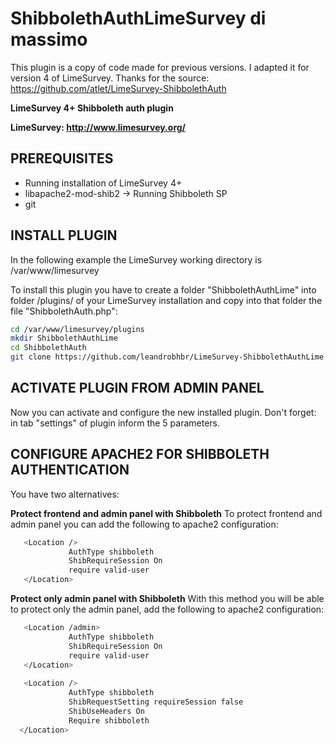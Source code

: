 # ShibbolethAuthLimeSurvey di massimo

This plugin is a copy of code made for previous versions. I adapted it for version 4 of LimeSurvey. Thanks for the source: https://github.com/atlet/LimeSurvey-ShibbolethAuth

**LimeSurvey 4+ Shibboleth auth plugin**

**LimeSurvey: http://www.limesurvey.org/**

## PREREQUISITES
* Running installation of LimeSurvey 4+
* libapache2-mod-shib2 -> Running Shibboleth SP
* git

## INSTALL PLUGIN

In the following example the LimeSurvey working directory is /var/www/limesurvey

To install this plugin you have to create a folder "ShibbolethAuthLime" into folder /plugins/ of your LimeSurvey installation and copy into that folder the file "ShibbolethAuth.php":

```bash
cd /var/www/limesurvey/plugins
mkdir ShibbolethAuthLime
cd ShibbolethAuth
git clone https://github.com/leandrobhbr/LimeSurvey-ShibbolethAuthLime.git .
```
## ACTIVATE PLUGIN FROM ADMIN PANEL

Now you can activate and configure the new installed plugin. Don't forget: in tab "settings" of plugin inform the 5 parameters.

## CONFIGURE APACHE2 FOR SHIBBOLETH AUTHENTICATION

You have two alternatives: 

**Protect frontend and admin panel with Shibboleth**
To protect frontend and admin panel you can add the following to apache2 configuration:
```bash
   <Location />
             AuthType shibboleth
             ShibRequireSession On
             require valid-user
   </Location>
```

**Protect only admin panel with Shibboleth**
With this method you will be able to protect only the admin panel, add the following to apache2 configuration:
```bash
   <Location /admin>
             AuthType shibboleth
             ShibRequireSession On
             require valid-user
   </Location>
   
   <Location />
             AuthType shibboleth
             ShibRequestSetting requireSession false
             ShibUseHeaders On
             Require shibboleth
  </Location>
```
